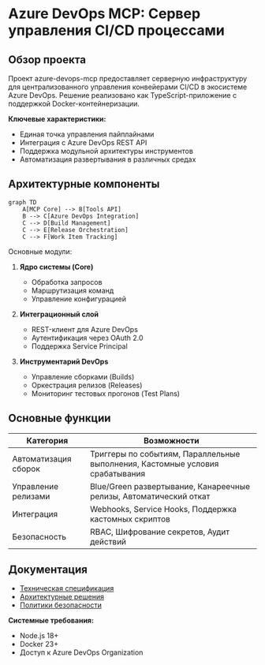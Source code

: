 # Azure DevOps MCP: Сервер управления CI/CD процессами

## Обзор проекта
Проект azure-devops-mcp предоставляет серверную инфраструктуру для централизованного управления конвейерами CI/CD в экосистеме Azure DevOps. Решение реализовано как TypeScript-приложение с поддержкой Docker-контейнеризации.

**Ключевые характеристики:**
- Единая точка управления пайплайнами
- Интеграция с Azure DevOps REST API
- Поддержка модульной архитектуры инструментов
- Автоматизация развертывания в различных средах

## Архитектурные компоненты
```mermaid
graph TD
    A[MCP Core] --> B[Tools API]
    B --> C[Azure DevOps Integration]
    C --> D[Build Management]
    C --> E[Release Orchestration]
    C --> F[Work Item Tracking]
```

Основные модули:
1. **Ядро системы (Core)**
   - Обработка запросов
   - Маршрутизация команд
   - Управление конфигурацией

2. **Интеграционный слой**
   - REST-клиент для Azure DevOps
   - Аутентификация через OAuth 2.0
   - Поддержка Service Principal

3. **Инструментарий DevOps**
   - Управление сборками (Builds)
   - Оркестрация релизов (Releases)
   - Мониторинг тестовых прогонов (Test Plans)

## Основные функции
| Категория          | Возможности                                                                 |
|---------------------|-----------------------------------------------------------------------------|
| Автоматизация сборок | Триггеры по событиям, Параллельные выполнения, Кастомные условия срабатывания |
| Управление релизами  | Blue/Green развертывание, Канареечные релизы, Автоматический откат           |
| Интеграция          | Webhooks, Service Hooks, Поддержка кастомных скриптов                        |
| Безопасность        | RBAC, Шифрование секретов, Аудит действий                                    |

## Документация
- [Техническая спецификация](docs/SPECIFICATION.md)
- [Архитектурные решения](docs/ARCHITECTURE.md)
- [Политики безопасности](SECURITY.md)

**Системные требования:**
- Node.js 18+
- Docker 23+
- Доступ к Azure DevOps Organization
